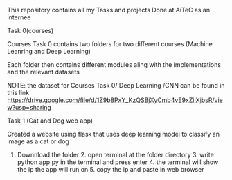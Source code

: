 This repository contains all my Tasks and projects Done at AiTeC as an internee

Task 0(courses)

   Courses Task 0 contains two folders for two different courses (Machine Leanring and Deep Learning) 

   Each folder then contains different modules aling with the implementations and the relevant datasets

   NOTE: the dataset for Courses Task 0/ Deep Learning /CNN  can be found in this link https://drive.google.com/file/d/1Z9b8PxY_KzQSBjXyCmb4vE9xZiIXjbsR/view?usp=sharing


Task 1 (Cat and Dog web app)

  Created a website using flask that uses deep learning model to classify an image as a cat or dog

  1. Downnload the folder 2. open terminal at the folder directory 3. write python app.py in the terminal and press enter 4. the terminal will show the ip the app will run on 5. copy the ip and paste in web browser
